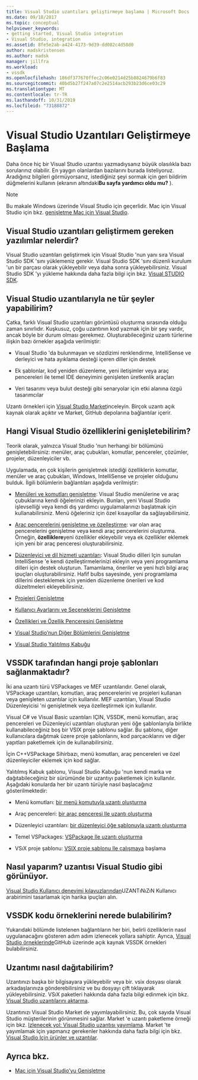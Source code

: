 ```yaml
---
title: Visual Studio uzantıları geliştirmeye başlama | Microsoft Docs
ms.date: 09/18/2017
ms.topic: conceptual
helpviewer_keywords:
- getting started, Visual Studio integration
- Visual Studio, integration
ms.assetid: 8fe5e2ab-a424-4173-9d39-dd082c4d58d0
author: madskristensen
ms.author: madsk
manager: jillfra
ms.workload:
- vssdk
ms.openlocfilehash: 186df377670ffec2c06e0214d25b8824679b6f83
ms.sourcegitcommit: 40bd5b27f247a07c2e2514acb293b23d6ce03c29
ms.translationtype: MT
ms.contentlocale: tr-TR
ms.lasthandoff: 10/31/2019
ms.locfileid: "73188872"
---
```

# <a name="starting-to-develop-visual-studio-extensions"></a>Visual Studio Uzantıları Geliştirmeye Başlama

Daha önce hiç bir Visual Studio uzantısı yazmadıysanız büyük olasılıkla bazı sorularınız olabilir. En yaygın olanlardan bazılarını burada listeliyoruz. Aradığınız bilgileri görmüyorsanız, istediğiniz şeyi sormak için geri bildirim düğmelerini kullanın (ekranın altındaki**Bu sayfa yardımcı oldu mu?** ).

> [!NOTE]
> Bu makale Windows üzerinde Visual Studio için geçerlidir. Mac için Visual Studio için bkz. [genişletme Mac için Visual Studio](/visualstudio/mac/extending-visual-studio-mac).

## <a name="what-software-do-i-need-to-develop-visual-studio-extensions"></a>Visual Studio uzantıları geliştirmem gereken yazılımlar nelerdir?

Visual Studio uzantıları geliştirmek için Visual Studio 'nun yanı sıra Visual Studio SDK 'sını yüklemeniz gerekir. Visual Studio SDK 'sını düzenli kurulum 'un bir parçası olarak yükleyebilir veya daha sonra yükleyebilirsiniz. Visual Studio SDK 'yı yükleme hakkında daha fazla bilgi için bkz. [Visual STUDIO SDK](../extensibility/visual-studio-sdk.md).

## <a name="what-kinds-of-things-can-i-do-with-visual-studio-extensions"></a>Visual Studio uzantılarıyla ne tür şeyler yapabilirim?

Çatka, farklı Visual Studio uzantıları görüntüsü oluşturma sırasında olduğu zaman sınırlıdır. Kuşkusuz, çoğu uzantının kod yazmak için bir şey vardır, ancak böyle bir durum olması gerekmez. Oluşturabileceğiniz uzantı türlerine ilişkin bazı örnekler aşağıda verilmiştir:

- Visual Studio 'da bulunmayan ve sözdizimi renklendirme, IntelliSense ve derleyici ve hata ayıklama desteği içeren diller için destek

- Ek şablonlar, kod yeniden düzenleme, yeni iletişimler veya araç pencereleri ile temel IDE deneyimini genişleten üretkenlik araçları

- Veri tasarımı veya bulut desteği gibi senaryolar için etki alanına özgü tasarımcılar

Uzantı örnekleri için [Visual Studio Market](https://marketplace.visualstudio.com/vs)inceleyin. Birçok uzantı açık kaynak olarak açıktır ve Market, GitHub depolarına bağlantılar içerir.

## <a name="which-visual-studio-features-can-i-extend"></a>Hangi Visual Studio özelliklerini genişletebilirim?

Teorik olarak, yalnızca Visual Studio 'nun herhangi bir bölümünü genişletebilirsiniz: menüler, araç çubukları, komutlar, pencereler, çözümler, projeler, düzenleyiciler vb.

Uygulamada, en çok kişilerin genişletmek istediği özelliklerin komutlar, menüler ve araç çubukları, Windows, IntelliSense ve projeler olduğunu bulduk. İlgili bölümlerin bağlantıları aşağıda verilmiştir:

- [Menüleri ve komutları genişletme](../extensibility/extending-menus-and-commands.md): Visual Studio menülerine ve araç çubuklarına kendi öğelerinizi ekleyin. Bunları, yeni Visual Studio işlevselliği veya kendi dış yardımcı uygulamalarınızı başlatmak için kullanabilirsiniz. Menü öğeleriniz için özel kısayollar da sağlayabilirsiniz.

- [Araç pencerelerini genişletme ve özelleştirme](../extensibility/extending-and-customizing-tool-windows.md): var olan araç pencerelerini genişletme veya kendi araç pencerelerini oluşturma. Örneğin, **özelliklere**yeni özellikler ekleyebilir veya ek özellikler eklemek için yeni bir araç penceresi oluşturabilirsiniz.

- [Düzenleyici ve dil hizmeti uzantıları](../extensibility/editor-and-language-service-extensions.md): Visual Studio dilleri Için sunulan IntelliSense 'e kendi özelleştirmelerinizi ekleyin veya yeni programlama dilleri için destek oluşturun. Tamamlama, öneriler ve yeni hızlı bilgi araç ipuçları oluşturabilirsiniz. Hafif bulbs sayesinde, yeni programlama dillerini desteklemek için yeniden düzenleme önerileri ve kod düzeltmeleri ekleyebilirsiniz.

- [Projeleri Genişletme](../extensibility/extending-projects.md)

- [Kullanıcı Ayarlarını ve Seçeneklerini Genişletme](../extensibility/extending-user-settings-and-options.md)

- [Özellikleri ve Özellik Penceresini Genişletme](../extensibility/extending-properties-and-the-property-window.md)

- [Visual Studio’nun Diğer Bölümlerini Genişletme](../extensibility/extending-other-parts-of-visual-studio.md)

- [Visual Studio Yalıtılmış Kabuğu](https://visualstudio.microsoft.com/vs/older-downloads/isolated-shell/)

## <a name="BKMK_ProjectTemplate"></a>VSSDK tarafından hangi proje şablonları sağlanmaktadır?
 İki ana uzantı türü VSPackages ve MEF uzantılarıdır. Genel olarak, VSPackage uzantıları, komutları, araç pencerelerini ve projeleri kullanan veya genişleten uzantılar için kullanılır. MEF uzantıları, Visual Studio Düzenleyicisi 'ni genişletmek veya özelleştirmek için kullanılır.

 Visual C# ve Visual Basic uzantıları IÇIN, VSSDK, menü komutları, araç pencereleri ve Düzenleyici uzantıları oluşturan yeni öğe şablonlarıyla birlikte kullanabileceğiniz boş bir VSIX proje şablonu sağlar. Bu şablonu, diğer kullanıcılara dağıtmak üzere proje şablonlarını, kod parçacıklarını ve diğer yapıtları paketlemek için de kullanabilirsiniz.

 İçin C++VSPackage Sihirbazı, menü komutları, araç pencereleri ve özel düzenleyiciler eklemek için kod sağlar.

 Yalıtılmış Kabuk şablonu, Visual Studio Kabuğu 'nun kendi marka ve dağıtabileceğiniz bir sürümünde bir uzantıyı paketlemek için kullanılır. Aşağıdaki konularda her bir uzantı türüyle nasıl başlacağınız gösterilmektedir:

- Menü komutları: [bir menü komutuyla uzantı oluşturma](../extensibility/creating-an-extension-with-a-menu-command.md)

- Araç pencereleri: [bir araç penceresi Ile uzantı oluşturma](../extensibility/creating-an-extension-with-a-tool-window.md)

- Düzenleyici uzantıları: [bir düzenleyici öğe şablonuyla uzantı oluşturma](../extensibility/creating-an-extension-with-an-editor-item-template.md)

- Temel VSPackages: [VSPackage Ile uzantı oluşturma](../extensibility/creating-an-extension-with-a-vspackage.md)

- VSıX proje şablonu: [VSIX proje şablonu Ile çalışmaya](../extensibility/getting-started-with-the-vsix-project-template.md) başlama

## <a name="how-do-i-get-my-extension-to-look-like-visual-studio"></a>Nasıl yaparım? uzantısı Visual Studio gibi görünüyor.
 [Visual Studio Kullanıcı deneyimi kılavuzlarından](../extensibility/ux-guidelines/visual-studio-user-experience-guidelines.md)UZANTıNıZıN Kullanıcı arabirimini tasarlamak için harika ipuçları alın.

## <a name="where-can-i-find-examples-of-vssdk-code"></a>VSSDK kodu örneklerini nerede bulabilirim?
 Yukarıdaki bölümde listelenen bağlantıların her biri, belirli özelliklerin nasıl uygulanacağını gösteren adım adım izlenecek yollara sahiptir. Ayrıca, [Visual Studio örneklerinde](https://github.com/Microsoft/VSSDK-Extensibility-Samples)GitHub üzerinde açık kaynak VSSDK örnekleri bulabilirsiniz.

## <a name="how-can-i-distribute-my-extension"></a>Uzantımı nasıl dağıtabilirim?
 Uzantınızı başka bir bilgisayara yükleyebilir veya bir. vsix dosyası olarak arkadaşlarınıza gönderebilirsiniz ve bu dosyayı çift tıklayarak yükleyebilirsiniz. VSıX paketleri hakkında daha fazla bilgi edinmek için bkz. [Visual Studio uzantılarını aktarma](../extensibility/shipping-visual-studio-extensions.md).

 Uzantınızı Visual Studio Market de yayımlayabilirsiniz. Bu, çok sayıda Visual Studio müşterilerinin görünmesini sağlar. Market 'e uzantı paketleme örneği için bkz. [Izlenecek yol: Visual Studio uzantısı yayımlama](../extensibility/walkthrough-publishing-a-visual-studio-extension.md). Market 'te yayımlamak için yapmanız gerekenler hakkında daha fazla bilgi için bkz. [Visual Studio Için ürünler ve uzantılar](/azure/devops/extend/overview?view=vsts).

## <a name="see-also"></a>Ayrıca bkz.

- [Mac için Visual Studio’yu Genişletme](/visualstudio/mac/extending-visual-studio-mac)
